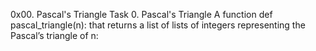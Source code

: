 0x00. Pascal's Triangle
Task 0. Pascal's Triangle
A function def pascal_triangle(n): that returns a list of lists of integers representing the Pascal’s triangle of n:
